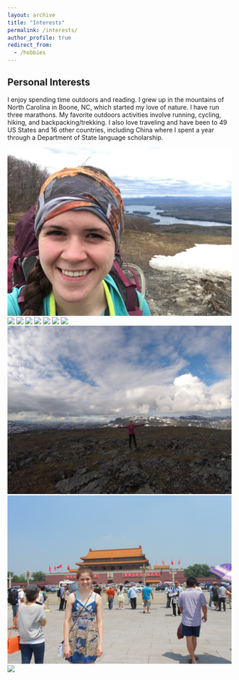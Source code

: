 ```yaml
---
layout: archive
title: "Interests"
permalink: /interests/
author_profile: true
redirect_from:
  - /hobbies
---
```


Personal Interests
------
I enjoy spending time outdoors and reading. I grew up in the mountains of North Carolina in Boone, NC, which started my love of nature. I have run three marathons. My favorite outdoors activities involve running, cycling, hiking, and backpacking/trekking. I also love traveling and have been to 49 US States and 16 other countries, including China where I spent a year through a Department of State language scholarship. 

<img src="/images/backpacking_KWheeler.JPG">

<img src="/images/KWheeler_Backpacking2.JPG">

<img src="/images/KWheeler_Backpacking3.JPG">

<img src="/images/KWheeler_Cycling.JPG">

<img src="/images/KWheeler_FallenSnow.JPG">

<img src="/images/KWheeler_icelandGlacier.JPG">

<img src="/images/KWheeler_IcelandHike.JPG">

<img src="/images/KWheeler_Peru.JPG">

<img src="/images/KWheeler_Sweden.JPG">

<img src="/images/KWheeler_China.JPG">

<img src="/images/KWheeler_Budapest.JPG">
